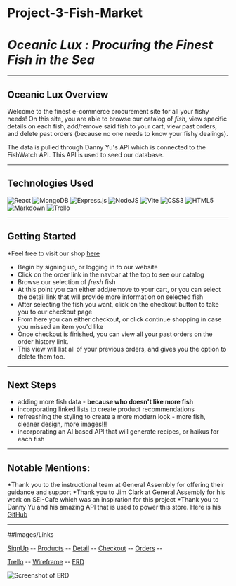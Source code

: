 # Project-3-Fish-Market

# <strong><em> Oceanic Lux : Procuring the Finest Fish in the Sea  </em></strong>

***

## Oceanic Lux Overview

Welcome to the finest e-commerce procurement site for all your fishy needs! On this site, you are able to browse our catalog of <em>fish</em>, view specific details on each fish, add/remove said fish to your cart, view past orders, and delete past orders (because no one needs to know your fishy dealings).

The data is pulled through Danny Yu's API which is connected to the FishWatch API. This API is used to seed our database. 

***

## Technologies Used

![React](https://img.shields.io/badge/react-%2320232a.svg?style=for-the-badge&logo=react&logoColor=%2361DAFB)
![MongoDB](https://img.shields.io/badge/MongoDB-%234ea94b.svg?style=for-the-badge&logo=mongodb&logoColor=white)
![Express.js](https://img.shields.io/badge/express.js-%23404d59.svg?style=for-the-badge&logo=express&logoColor=%2361DAFB)
![NodeJS](https://img.shields.io/badge/node.js-6DA55F?style=for-the-badge&logo=node.js&logoColor=white)
![Vite](https://img.shields.io/badge/vite-%23646CFF.svg?style=for-the-badge&logo=vite&logoColor=white)
![CSS3](https://img.shields.io/badge/css3-%231572B6.svg?style=for-the-badge&logo=css3&logoColor=white)
![HTML5](https://img.shields.io/badge/html5-%23E34F26.svg?style=for-the-badge&logo=html5&logoColor=white)
![Markdown](https://img.shields.io/badge/markdown-%23000000.svg?style=for-the-badge&logo=markdown&logoColor=white)
![Trello](https://img.shields.io/badge/Trello-%23026AA7.svg?style=for-the-badge&logo=Trello&logoColor=white)

***

## Getting Started

*Feel free to visit our shop [here](https://oceaniclux.herokuapp.com/)

* Begin by signing up, or logging in to our website
* Click on the order link in the navbar at the top to see our catalog
* Browse our selection of <em>fresh</em> fish
* At this point you can either add/remove to your cart, or you can select the detail link that will provide more information on selected fish
* After selecting the fish you want, click on the checkout button to take you to our checkout page
* From here you can either checkout, or click continue shopping in case you missed an item you'd like
* Once checkout is finished, you can view all your past orders on the order history link. 
* This view will list all of your previous orders, and gives you the option to delete them too. 

***

## Next Steps

* adding more fish data - <strong>because who doesn't like more fish </strong>
* incorporating linked lists to create product recommendations
* refreashing the styling to create a more modern look - more fish, cleaner design, more images!!!
* incorporating an AI based API that will generate recipes, or haikus for each fish

***

## Notable Mentions:

*Thank you to the instructional team at General Assembly for offering their guidance and support
*Thank you to Jim Clark at General Assembly for his work on SEI-Cafe which was an inspiration for this project
*Thank you to Danny Yu and his amazing API that is used to power this store. Here is his [GitHub](https://github.com/DannyYu728/whats-that-fish)


***

##Images/Links

[SignUp]() -- 
[Products]() -- 
[Detail]() -- 
[Checkout]() -- 
[Orders]() -- 

[Trello](https://trello.com/invite/b/kVV5E1ce/ATTI1eefc1d1136b770feb1b1a3d3227b70e61A966AE/project-3) --
[Wireframe](https://whimsical.com/project-GTr3nkU9Dv1M5sSWSmhciU) --
[ERD](https://lucid.app/lucidchart/02d3b0d3-c3a3-46dd-a0d4-387e8d1862cc/edit?viewport_loc=120%2C39%2C969%2C368%2C0_0&invitationId=inv_45e533d9-00df-4347-bc50-9a96e4d41b4c)

![Screenshot of ERD](https://user-images.githubusercontent.com/23284014/232097665-27dbcb53-7c2f-4b63-ad17-19083aba605a.png)
